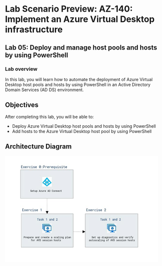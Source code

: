 # Lab Scenario Preview: AZ-140: Implement an Azure Virtual Desktop infrastructure

## Lab 05: Deploy and manage host pools and hosts by using PowerShell

### Lab overview

In this lab, you will learn how to automate the deployment of Azure Virtual Desktop host pools and hosts by using PowerShell in an Active Directory Domain Services (AD DS) environment.

## Objectives
  
After completing this lab, you will be able to:

- Deploy Azure Virtual Desktop host pools and hosts by using PowerShell
- Add hosts to the Azure Virtual Desktop host pool by using PowerShell

## Architecture Diagram

   ![](media/az-140-mod9.1.JPG)
